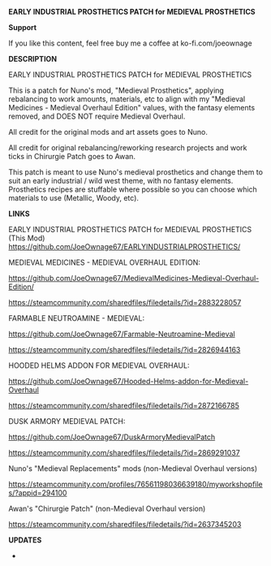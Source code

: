 **EARLY INDUSTRIAL PROSTHETICS PATCH for MEDIEVAL PROSTHETICS**

**Support**

If you like this content, feel free buy me a coffee at ko-fi.com/joeownage 

**DESCRIPTION**

EARLY INDUSTRIAL PROSTHETICS PATCH for MEDIEVAL PROSTHETICS

This is a patch for Nuno's mod, "Medieval Prosthetics", applying rebalancing to work amounts, materials, etc to align with my "Medieval Medicines - Medieval Overhaul Edition" values, with the fantasy elements removed, and DOES NOT require Medieval Overhaul. 
  
All credit for the original mods and art assets goes to Nuno. 

All credit for original rebalancing/reworking research projects and work ticks in Chirurgie Patch goes to Awan.

This patch is meant to use Nuno's medieval prosthetics and change them to suit an early industrial / wild west theme, with no fantasy elements. Prosthetics recipes are stuffable where possible so you can choose which materials to use (Metallic, Woody, etc).


**LINKS**	

EARLY INDUSTRIAL PROSTHETICS PATCH for MEDIEVAL PROSTHETICS (This Mod)
https://github.com/JoeOwnage67/EARLYINDUSTRIALPROSTHETICS/ 
				
MEDIEVAL MEDICINES - MEDIEVAL OVERHAUL EDITION:				
				
https://github.com/JoeOwnage67/MedievalMedicines-Medieval-Overhaul-Edition/

https://steamcommunity.com/sharedfiles/filedetails/?id=2883228057			

FARMABLE NEUTROAMINE - MEDIEVAL:				
				
https://github.com/JoeOwnage67/Farmable-Neutroamine-Medieval	

https://steamcommunity.com/sharedfiles/filedetails/?id=2826944163		
				
HOODED HELMS ADDON FOR MEDIEVAL OVERHAUL:				
				
https://github.com/JoeOwnage67/Hooded-Helms-addon-for-Medieval-Overhaul		

https://steamcommunity.com/sharedfiles/filedetails/?id=2872166785				
				
DUSK ARMORY MEDIEVAL PATCH:				
				
https://github.com/JoeOwnage67/DuskArmoryMedievalPatch		

https://steamcommunity.com/sharedfiles/filedetails/?id=2869291037				

Nuno's "Medieval Replacements" mods (non-Medieval Overhaul versions)

https://steamcommunity.com/profiles/76561198036639180/myworkshopfiles/?appid=294100

Awan's "Chirurgie Patch" (non-Medieval Overhaul version) 

https://steamcommunity.com/sharedfiles/filedetails/?id=2637345203

**UPDATES**

-

